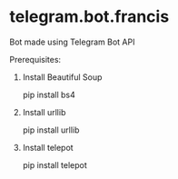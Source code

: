 # telegram.bot.francis
Bot made using Telegram Bot API

Prerequisites:


1) Install Beautiful Soup

	pip install bs4
	
2) Install urllib

	pip install urllib
	
3) Install telepot

	pip install telepot

